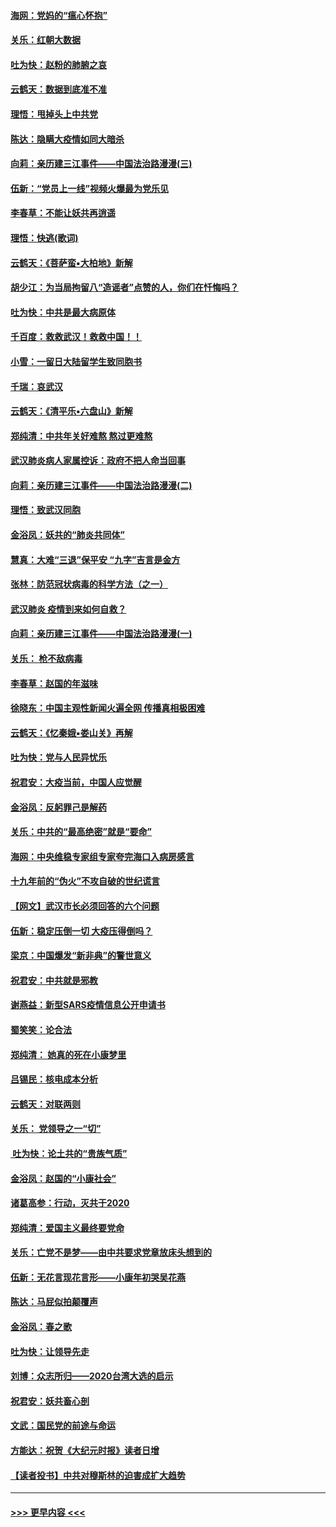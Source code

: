 #### [海网：党妈的“瘟心怀抱”](../pages/nsc993/n11840740.md?t=02031711) 
#### [关乐：红朝大数据](../pages/nsc993/n11840675.md?t=02031711) 
#### [吐为快：赵粉的肺腑之哀](../pages/nsc993/n11840618.md?t=02031711) 
#### [云鹤天：数据到底准不准](../pages/nsc993/n11840325.md?t=02031711) 
#### [理悟：甩掉头上中共党](../pages/nsc993/n11838826.md?t=02031711) 
#### [陈达：隐瞒大疫情如同大暗杀](../pages/nsc993/n11838771.md?t=02031711) 
#### [向莉：亲历建三江事件——中国法治路漫漫(三)](../pages/nsc993/n11831825.md?t=02031711) 
#### [伍新：“党员上一线”视频火爆最为党乐见](../pages/nsc993/n11838200.md?t=02031711) 
#### [李春草：不能让妖共再逍遥](../pages/nsc993/n11838102.md?t=02031711) 
#### [理悟：快逃(歌词)](../pages/nsc993/n11838083.md?t=02031711) 
#### [云鹤天：《菩萨蛮▪大柏地》新解](../pages/nsc993/n11838059.md?t=02031711) 
#### [胡少江：为当局拘留八“造谣者”点赞的人，你们在忏悔吗？](../pages/nsc993/n11836801.md?t=02031711) 
#### [吐为快：中共是最大病原体](../pages/nsc993/n11836748.md?t=02031711) 
#### [千百度：救救武汉！救救中国！！](../pages/nsc993/n11836145.md?t=02031711) 
#### [小雪：一留日大陆留学生致同胞书](../pages/nsc993/n11834624.md?t=02031711) 
#### [千瑞：哀武汉](../pages/nsc993/n11833647.md?t=02031711) 
#### [云鹤天：《清平乐▪六盘山》新解](../pages/nsc993/n11833611.md?t=02031711) 
#### [郑纯清：中共年关好难熬 熬过更难熬](../pages/nsc993/n11833489.md?t=02031711) 
#### [武汉肺炎病人家属控诉：政府不把人命当回事](../pages/nsc993/n11833205.md?t=02031711) 
#### [向莉：亲历建三江事件——中国法治路漫漫(二)](../pages/nsc993/n11829102.md?t=02031711) 
#### [理悟：致武汉同胞](../pages/nsc993/n11831522.md?t=02031711) 
#### [金浴凤：妖共的“肺炎共同体”](../pages/nsc993/n11829448.md?t=02031711) 
#### [慧真：大难“三退”保平安 “九字”吉言是金方](../pages/nsc993/n11829501.md?t=02031711) 
#### [张林：防范冠状病毒的科学方法（之一）](../pages/nsc993/n11828618.md?t=02031711) 
#### [武汉肺炎 疫情到来如何自救？](../pages/nsc993/n11827632.md?t=02031711) 
#### [向莉：亲历建三江事件——中国法治路漫漫(一)](../pages/nsc993/n11827190.md?t=02031711) 
#### [关乐： 枪不敌病毒](../pages/nsc993/n11826746.md?t=02031711) 
#### [李春草：赵国的年滋味](../pages/nsc993/n11826321.md?t=02031711) 
#### [徐晓东：中国主观性新闻火遍全网 传播真相极困难](../pages/nsc993/n11826508.md?t=02031711) 
#### [云鹤天：《忆秦娥▪娄山关》再解](../pages/nsc993/n11824682.md?t=02031711) 
#### [吐为快：党与人民异忧乐](../pages/nsc993/n11824660.md?t=02031711) 
#### [祝君安：大疫当前，中国人应觉醒](../pages/nsc993/n11821946.md?t=02031711) 
#### [金浴凤：反躬罪己是解药](../pages/nsc993/n11820280.md?t=02031711) 
#### [关乐：中共的“最高绝密”就是“要命”](../pages/nsc993/n11816946.md?t=02031711) 
#### [海网：中央维稳专家组专家夸完海口入病房感言](../pages/nsc993/n11815138.md?t=02031711) 
#### [十九年前的“伪火”不攻自破的世纪谎言](../pages/nsc993/n11813238.md?t=02031711) 
#### [【网文】武汉市长必须回答的六个问题](../pages/nsc993/n11813848.md?t=02031711) 
#### [伍新：稳定压倒一切 大疫压得倒吗？](../pages/nsc993/n11812634.md?t=02031711) 
#### [梁京：中国爆发“新非典”的警世意义](../pages/nsc993/n11812554.md?t=02031711) 
#### [祝君安：中共就是邪教](../pages/nsc993/n11812431.md?t=02031711) 
#### [谢燕益：新型SARS疫情信息公开申请书](../pages/nsc993/n11808840.md?t=02031711) 
#### [蜀笑笑：论合法](../pages/nsc993/n11808064.md?t=02031711) 
#### [郑纯清： 她真的死在小康梦里](../pages/nsc993/n11806623.md?t=02031711) 
#### [吕锡民：核电成本分析](../pages/nsc993/n11806284.md?t=02031711) 
#### [云鹤天：对联两则](../pages/nsc993/n11805957.md?t=02031711) 
#### [关乐： 党领导之一“切”](../pages/nsc993/n11804505.md?t=02031711) 
#### [ 吐为快：论土共的“贵族气质”](../pages/nsc993/n11804490.md?t=02031711) 
#### [金浴凤：赵国的“小康社会”](../pages/nsc993/n11804452.md?t=02031711) 
#### [诸葛高参：行动，灭共于2020](../pages/nsc993/n11804120.md?t=02031711) 
#### [郑纯清：爱国主义最终要党命](../pages/nsc993/n11802197.md?t=02031711) 
#### [关乐：亡党不是梦——由中共要求党章放床头想到的](../pages/nsc993/n11802156.md?t=02031711) 
#### [伍新：无花言现花言形——小康年初哭吴花燕](../pages/nsc993/n11800044.md?t=02031711) 
#### [陈达：马屁似拍颠覆声](../pages/nsc993/n11800010.md?t=02031711) 
#### [金浴凤：春之歌](../pages/nsc993/n11797687.md?t=02031711) 
#### [吐为快：让领导先走](../pages/nsc993/n11797512.md?t=02031711) 
#### [刘博：众志所归——2020台湾大选的启示](../pages/nsc993/n11796878.md?t=02031711) 
#### [祝君安：妖共畜心剖](../pages/nsc993/n11794273.md?t=02031711) 
#### [文武：国民党的前途与命运](../pages/nsc993/n11794198.md?t=02031711) 
#### [方能达：祝贺《大纪元时报》读者日增](../pages/nsc993/n11793807.md?t=02031711) 
#### [【读者投书】中共对穆斯林的迫害成扩大趋势](../pages/nsc993/n11791371.md?t=02031711) 

----
#### [ >>> 更早内容 <<< ](../indexes/nsc993-earlier.md)
